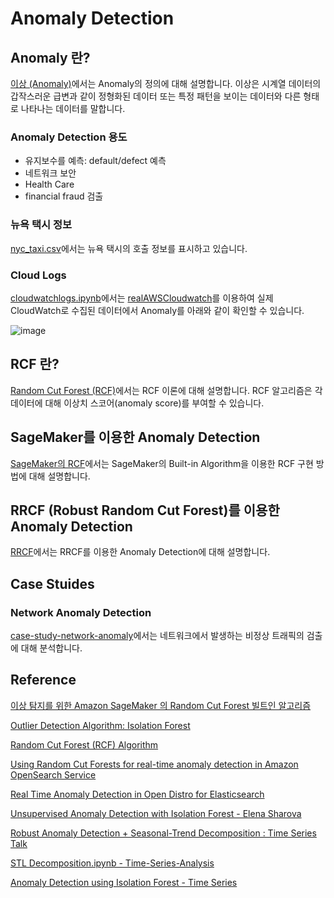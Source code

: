 # Anomaly Detection

## Anomaly 란?

[이상 (Anomaly)](https://github.com/kyopark2014/ML-anomaly-detection/blob/main/anomaly.md)에서는 Anomaly의 정의에 대해 설명합니다. 이상은 시계열 데이터의 갑작스러운 급변과 같이 정형화된 데이터 또는 특정 패턴을 보이는 데이터와 다른 형태로 나타나는 데이터를 말합니다. 


### Anomaly Detection 용도

- 유지보수를 예측: default/defect 예측
- 네트워크 보안
- Health Care
- financial fraud 검출 

### 뉴욕 택시 정보

[nyc_taxi.csv](https://github.com/kyopark2014/ML-anomaly-detection/blob/main/nyc-taxi/nyc_taxi.csv)에서는 뉴욕 택시의 호출 정보를 표시하고 있습니다.

### Cloud Logs

[cloudwatchlogs.ipynb](https://github.com/kyopark2014/ML-anomaly-detection/blob/main/cloudwatchlogs/cloudwatchlogs.ipynb)에서는 [realAWSCloudwatch](https://github.com/numenta/NAB/tree/master/data/realAWSCloudwatch)를 이용하여 실제 CloudWatch로 수집된 데이터에서 Anomaly를 아래와 같이 확인할 수 있습니다.

![image](https://github.com/kyopark2014/ML-anomaly-detection/assets/52392004/3324aa46-838d-4d22-86b7-5bc73698772c)


## RCF 란?

[Random Cut Forest (RCF)](https://github.com/kyopark2014/ML-anomaly-detection/blob/main/rcf.md)에서는 RCF 이론에 대해 설명합니다. RCF 알고리즘은 각 데이터에 대해 이상치 스코어(anomaly score)를 부여할 수 있습니다.

## SageMaker를 이용한 Anomaly Detection

[SageMaker의 RCF](https://github.com/kyopark2014/ML-anomaly-detection/blob/main/SageMaker/README.md)에서는 SageMaker의 Built-in Algorithm을 이용한 RCF 구현 방법에 대해 설명합니다.



## RRCF (Robust Random Cut Forest)를 이용한 Anomaly Detection

[RRCF](https://github.com/kyopark2014/ML-anomaly-detection/blob/main/rrcf/README.md)에서는 RRCF를 이용한 Anomaly Detection에 대해 설명합니다.

## Case Stuides

### Network Anomaly Detection

[case-study-network-anomaly](https://github.com/kyopark2014/ML-anomaly-detection/blob/main/case-study-network-anomaly.md)에서는 네트워크에서 발생하는 비정상 트래픽의 검출에 대해 분석합니다.

## Reference 

[이상 탐지를 위한 Amazon SageMaker 의 Random Cut Forest 빌트인 알고리즘](https://aws.amazon.com/ko/blogs/korea/use-the-built-in-amazon-sagemaker-random-cut-forest-algorithm-for-anomaly-detection/)

[Outlier Detection Algorithm: Isolation Forest](https://datanetworkanalysis.github.io/2020/04/01/isolation_forest)

[Random Cut Forest (RCF) Algorithm](https://docs.aws.amazon.com/sagemaker/latest/dg/randomcutforest.html)

[Using Random Cut Forests for real-time anomaly detection in Amazon OpenSearch Service](https://aws.amazon.com/ko/blogs/big-data/using-random-cut-forests-for-real-time-anomaly-detection-in-amazon-opensearch-service/)

[Real Time Anomaly Detection in Open Distro for Elasticsearch](https://opensearch.org/blog/real-time-anomaly-detection-in-open-distro-for-elasticsearch/)

[Unsupervised Anomaly Detection with Isolation Forest - Elena Sharova](https://www.youtube.com/watch?v=5p8B2Ikcw-k)

[Robust Anomaly Detection + Seasonal-Trend Decomposition : Time Series Talk](https://www.youtube.com/watch?v=1NXryMoU7Ho)

[STL Decomposition.ipynb - Time-Series-Analysis](https://github.com/ritvikmath/Time-Series-Analysis/blob/master/STL%20Decomposition.ipynb)

[Anomaly Detection using Isolation Forest - Time Series](https://www.youtube.com/watch?v=hkXPdkPfgoo)

